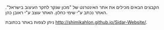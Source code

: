 הקבצים הבאים מכילים את אתר האינטרנט של "מכון שנקר לחקר העיצוב בישראל".
האתר נכתב ע"י שימי כחלון.
האתר עוצב ע"י ראובן כהן.

ניתן לצפות באתר בכתובת http://shimikahlon.github.io/Sidar-Website/.